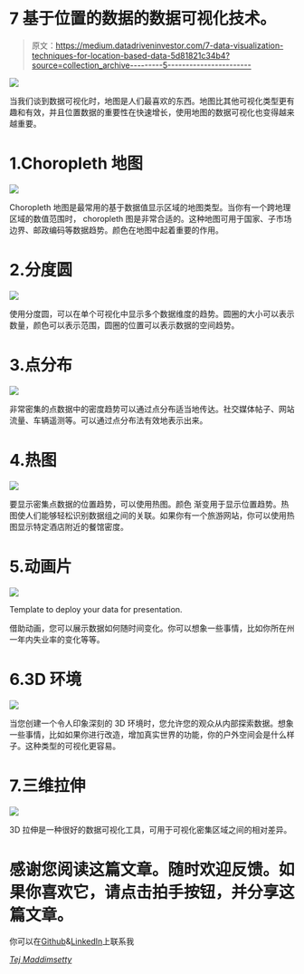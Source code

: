 # 7 基于位置的数据的数据可视化技术。

> 原文：<https://medium.datadriveninvestor.com/7-data-visualization-techniques-for-location-based-data-5d81821c34b4?source=collection_archive---------5----------------------->

![](img/b277ab50618c0837c47ba52c08141630.png)

当我们谈到数据可视化时，地图是人们最喜欢的东西。地图比其他可视化类型更有趣和有效，并且位置数据的重要性在快速增长，使用地图的数据可视化也变得越来越重要。

# 1.Choropleth 地图

![](img/bfb9b1409b69aef1640ef9e02b0edb6a.png)

Choropleth 地图是最常用的基于数据值显示区域的地图类型。当你有一个跨地理区域的数值范围时，
choropleth 图是非常合适的。这种地图可用于国家、子市场边界、邮政编码等数据趋势。颜色在地图中起着重要的作用。

# 2.分度圆

![](img/03eef91c0ac53836ff5448f4e121ea89.png)

使用分度圆，可以在单个可视化中显示多个数据维度的趋势。圆圈的大小可以表示数量，颜色可以表示范围，圆圈的位置可以表示数据的空间趋势。

# 3.点分布

![](img/6326d10a544ab0db3ba6ed6ab864746b.png)

非常密集的点数据中的密度趋势可以通过点分布适当地传达。社交媒体帖子、网站流量、车辆遥测等。可以通过点分布法有效地表示出来。

# 4.热图

![](img/bced38cea1ef164ece4d10b40fd81529.png)

要显示密集点数据的位置趋势，可以使用热图。颜色
渐变用于显示位置趋势。热图使人们能够轻松识别数据组之间的关联。如果你有一个旅游网站，你可以使用热图显示特定酒店附近的餐馆密度。

# 5.动画片

![](img/848d1747005549e239f84075abb8f13d.png)

Template to deploy your data for presentation.

借助动画，您可以展示数据如何随时间变化。你可以想象一些事情，比如你所在州一年内失业率的变化等等。

# 6.3D 环境

![](img/a8e17ad77e9e4b3d26f5d0e2b62cee59.png)

当您创建一个令人印象深刻的 3D 环境时，您允许您的观众从内部探索数据。想象一些事情，比如如果你进行改造，增加真实世界的功能，你的户外空间会是什么样子。这种类型的可视化更容易。

# 7.三维拉伸

![](img/fcc4825d1adb8769a81cef84a9127089.png)

3D 拉伸是一种很好的数据可视化工具，可用于可视化密集区域之间的相对差异。

# 感谢您阅读这篇文章。随时欢迎反馈。如果你喜欢它，请点击拍手按钮，并分享这篇文章。

你可以在[Github](https://github.com/tejamaddimsetty)&[LinkedIn](http://www.linkedin.com/in/tejmaddimsetty)上联系我

[*Tej Maddimsetty*](https://medium.com/@tejmaddimsetty)
